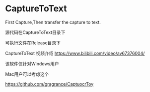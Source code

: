 # CaptureToText
First Capture,Then transfer the capture to text.

源代码在CaptureToText目录下

可执行文件在Release目录下

CaptureToText 视频介绍  https://www.bilibili.com/video/av67376004/

该软件仅针对Windows用户

Mac用户可以考虑这个

https://github.com/gragrance/CaptuocrToy
